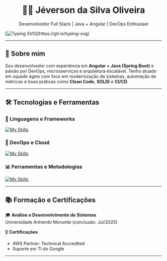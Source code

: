 <h1 align="center">👨‍💻 Jéverson da Silva Oliveira</h1>
<p align="center">
  Desenvolvedor Full Stack | Java + Angular | DevOps Enthusiast
</p>

[![Typing SVG](https://readme-typing-svg.herokuapp.com?font=Fira+Code&pause=1000&color=46DA04&width=435&lines=Todo+projeto+come%C3%A7a+com+um+bom+caf%C3%A9!)](https://git.io/typing-svg)


---

## 🚀 Sobre mim

Sou desenvolvedor com experiência em **Angular + Java (Spring Boot)** e paixão por DevOps, microsserviços e arquitetura escalável. Tenho atuado em squads ágeis com foco em modernização de sistemas, automação de métricas e boas práticas como **Clean Code**, **SOLID** e **CI/CD**.

---

## 🛠️ Tecnologias e Ferramentas

### 🧠 Linguagens e Frameworks
[![My Skills](https://skillicons.dev/icons?i=js,html,css,ts,angular,java,spring,dotnet,py,nodejs)](https://skillicons.dev)

### 🧰 DevOps e Cloud
[![My Skills](https://skillicons.dev/icons?i=docker,aws,azure,kubernetes)](https://skillicons.dev)

### 📊 Ferramentas e Metodologias
[![My Skills](https://skillicons.dev/icons?i=vscode,idea,github,gitlab,jenkins,git,postman)](https://skillicons.dev)

---

## 📚 Formação e Certificações

🎓 **Análise e Desenvolvimento de Sistemas**  
Universidade Anhembi Morumbi (conclusão: Jul/2025)

🎖️ **Certificações**  
- AWS Partner: Technical Accredited  
- Suporte em TI do Google

---



